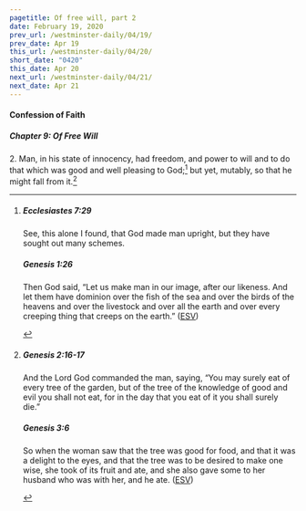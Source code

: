 ```yaml
---
pagetitle: Of free will, part 2
date: February 19, 2020
prev_url: /westminster-daily/04/19/
prev_date: Apr 19
this_url: /westminster-daily/04/20/
short_date: "0420"
this_date: Apr 20
next_url: /westminster-daily/04/21/
next_date: Apr 21
---
```


#### Confession of Faith

##### Chapter 9: Of Free Will

<span class="q">2.</span> Man, in his state of innocency, had freedom, and power to will and to do that which was good and well pleasing to God;[^fnref:wcf1] but yet, mutably, so that he might fall from it.[^fnref:wcf2]

[^fnref:wcf1]: <div class="esv"><h5>Ecclesiastes 7:29</h5> <div class="esv-text"><p id="p21007029.01-1">See, this alone I found, that God made man upright, but they have sought out many schemes.</p> </div><h5>Genesis 1:26</h5> <div class="esv-text"><p id="p01001026.01-2">Then God said, &#8220;Let us make man in our image, after our likeness. And let them have dominion over the fish of the sea and over the birds of the heavens and over the livestock and over all the earth and over every creeping thing that creeps on the earth.&#8221;  (<a href="http://www.esv.org" class="copyright">ESV</a>)</p> </div> </div>

[^fnref:wcf2]: <div class="esv"><h5>Genesis 2:16-17</h5> <div class="esv-text"><p id="p01002016.01-1">And the <span class="small-caps">Lord</span> God commanded the man, saying, &#8220;You may surely eat of every tree of the garden, but of the tree of the knowledge of good and evil you shall not eat, for in the day that you eat of it you shall surely die.&#8221;</p> </div><h5>Genesis 3:6</h5> <div class="esv-text"><p id="p01003006.01-2">So when the woman saw that the tree was good for food, and that it was a delight to the eyes, and that the tree was to be desired to make one wise, she took of its fruit and ate, and she also gave some to her husband who was with her, and he ate.  (<a href="http://www.esv.org" class="copyright">ESV</a>)</p> </div> </div>


